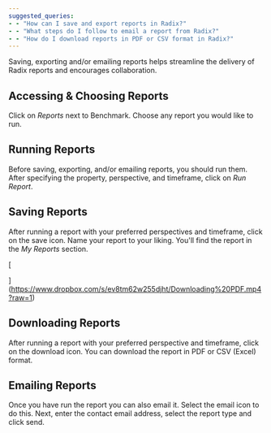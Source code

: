 ```yaml
---
suggested_queries:
- - "How can I save and export reports in Radix?"
- - "What steps do I follow to email a report from Radix?"
- - "How do I download reports in PDF or CSV format in Radix?"
---
```

Saving, exporting and/or emailing reports helps streamline the delivery of Radix reports and encourages collaboration.

## Accessing & Choosing Reports

Click on *Reports* next to Benchmark. Choose any report you would like to run.

## Running Reports

Before saving, exporting, and/or emailing reports, you should run them. After specifying the property, perspective, and timeframe, click on *Run Report*.

## Saving Reports

After running a report with your preferred perspectives and timeframe, click on the save icon. Name your report to your liking. You'll find the report in the *My Reports* section.

[

](https://www.dropbox.com/s/ev8tm62w255djht/Downloading%20PDF.mp4?raw=1)

## Downloading Reports

After running a report with your preferred perspective and timeframe, click on the download icon. You can download the report in PDF or CSV (Excel) format.

## Emailing Reports

Once you have run the report you can also email it. Select the email icon to do this. Next, enter the contact email address, select the report type and click send.